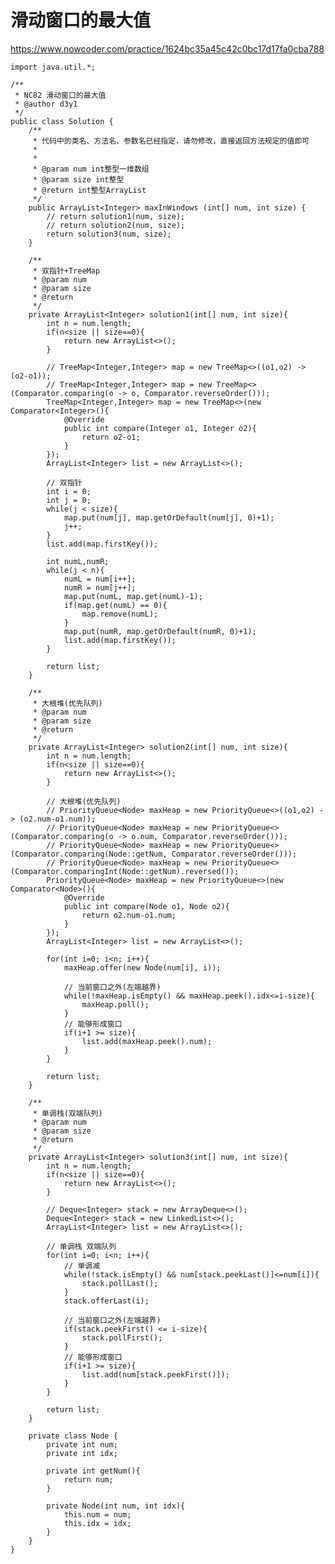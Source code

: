 # 滑动窗口的最大值
https://www.nowcoder.com/practice/1624bc35a45c42c0bc17d17fa0cba788

    import java.util.*;
    
    /**
     * NC82 滑动窗口的最大值
     * @author d3y1
     */
    public class Solution {
        /**
         * 代码中的类名、方法名、参数名已经指定，请勿修改，直接返回方法规定的值即可
         *
         *
         * @param num int整型一维数组
         * @param size int整型
         * @return int整型ArrayList
         */
        public ArrayList<Integer> maxInWindows (int[] num, int size) {
            // return solution1(num, size);
            // return solution2(num, size);
            return solution3(num, size);
        }
    
        /**
         * 双指针+TreeMap
         * @param num
         * @param size
         * @return
         */
        private ArrayList<Integer> solution1(int[] num, int size){
            int n = num.length;
            if(n<size || size==0){
                return new ArrayList<>();
            }
    
            // TreeMap<Integer,Integer> map = new TreeMap<>((o1,o2) -> (o2-o1));
            // TreeMap<Integer,Integer> map = new TreeMap<>(Comparator.comparing(o -> o, Comparator.reverseOrder()));
            TreeMap<Integer,Integer> map = new TreeMap<>(new Comparator<Integer>(){
                @Override
                public int compare(Integer o1, Integer o2){
                    return o2-o1;
                }
            });
            ArrayList<Integer> list = new ArrayList<>();
    
            // 双指针
            int i = 0;
            int j = 0;
            while(j < size){
                map.put(num[j], map.getOrDefault(num[j], 0)+1);
                j++;
            }
            list.add(map.firstKey());
    
            int numL,numR;
            while(j < n){
                numL = num[i++];
                numR = num[j++];
                map.put(numL, map.get(numL)-1);
                if(map.get(numL) == 0){
                    map.remove(numL);
                }
                map.put(numR, map.getOrDefault(numR, 0)+1);
                list.add(map.firstKey());
            }
    
            return list;
        }
    
        /**
         * 大根堆(优先队列)
         * @param num
         * @param size
         * @return
         */
        private ArrayList<Integer> solution2(int[] num, int size){
            int n = num.length;
            if(n<size || size==0){
                return new ArrayList<>();
            }
    
            // 大根堆(优先队列)
            // PriorityQueue<Node> maxHeap = new PriorityQueue<>((o1,o2) -> (o2.num-o1.num));
            // PriorityQueue<Node> maxHeap = new PriorityQueue<>(Comparator.comparing(o -> o.num, Comparator.reverseOrder()));
            // PriorityQueue<Node> maxHeap = new PriorityQueue<>(Comparator.comparing(Node::getNum, Comparator.reverseOrder()));
            // PriorityQueue<Node> maxHeap = new PriorityQueue<>(Comparator.comparingInt(Node::getNum).reversed());
            PriorityQueue<Node> maxHeap = new PriorityQueue<>(new Comparator<Node>(){
                @Override
                public int compare(Node o1, Node o2){
                    return o2.num-o1.num;
                }
            });
            ArrayList<Integer> list = new ArrayList<>();
    
            for(int i=0; i<n; i++){
                maxHeap.offer(new Node(num[i], i));
    
                // 当前窗口之外(左端越界)
                while(!maxHeap.isEmpty() && maxHeap.peek().idx<=i-size){
                    maxHeap.poll();
                }
                // 能够形成窗口
                if(i+1 >= size){
                    list.add(maxHeap.peek().num);
                }
            }
    
            return list;
        }
    
        /**
         * 单调栈(双端队列)
         * @param num
         * @param size
         * @return
         */
        private ArrayList<Integer> solution3(int[] num, int size){
            int n = num.length;
            if(n<size || size==0){
                return new ArrayList<>();
            }
    
            // Deque<Integer> stack = new ArrayDeque<>();
            Deque<Integer> stack = new LinkedList<>();
            ArrayList<Integer> list = new ArrayList<>();
    
            // 单调栈 双端队列
            for(int i=0; i<n; i++){
                // 单调减
                while(!stack.isEmpty() && num[stack.peekLast()]<=num[i]){
                    stack.pollLast();
                }
                stack.offerLast(i);
    
                // 当前窗口之外(左端越界)
                if(stack.peekFirst() <= i-size){
                    stack.pollFirst();
                }
                // 能够形成窗口
                if(i+1 >= size){
                    list.add(num[stack.peekFirst()]);
                }
            }
    
            return list;
        }
    
        private class Node {
            private int num;
            private int idx;
    
            private int getNum(){
                return num;
            }
    
            private Node(int num, int idx){
                this.num = num;
                this.idx = idx;
            }
        }
    }
    

